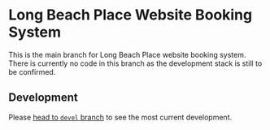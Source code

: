 # Long Beach Place Website Booking System
This is the main branch for Long Beach Place website booking system.<br>
There is currently no code in this branch as the development stack is still to be confirmed.

## Development
Please <a href="https://github.com/m1nicrusher/lbp-booking/tree/test">head to `devel` branch</a> to see the most current development.
